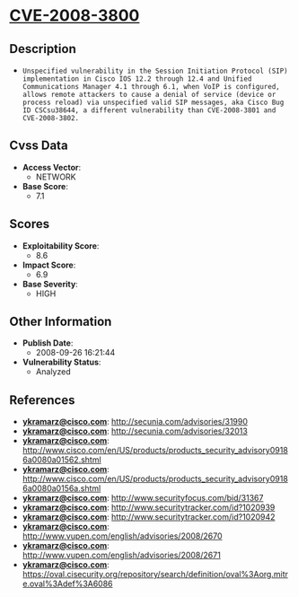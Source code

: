 
# [CVE-2008-3800](http://secunia.com/advisories/31990)

## Description

- `Unspecified vulnerability in the Session Initiation Protocol (SIP) implementation in Cisco IOS 12.2 through 12.4 and Unified Communications Manager 4.1 through 6.1, when VoIP is configured, allows remote attackers to cause a denial of service (device or process reload) via unspecified valid SIP messages, aka Cisco Bug ID CSCsu38644, a different vulnerability than CVE-2008-3801 and CVE-2008-3802.`

## Cvss Data

- **Access Vector**:
  - NETWORK
- **Base Score**:
  - 7.1

## Scores

- **Exploitability Score**:
  - 8.6
- **Impact Score**:
  - 6.9
- **Base Severity**:
  - HIGH

## Other Information

- **Publish Date**:
  - 2008-09-26 16:21:44
- **Vulnerability Status**:
  - Analyzed

## References

- **ykramarz@cisco.com**: http://secunia.com/advisories/31990
- **ykramarz@cisco.com**: http://secunia.com/advisories/32013
- **ykramarz@cisco.com**: http://www.cisco.com/en/US/products/products_security_advisory09186a0080a01562.shtml
- **ykramarz@cisco.com**: http://www.cisco.com/en/US/products/products_security_advisory09186a0080a0156a.shtml
- **ykramarz@cisco.com**: http://www.securityfocus.com/bid/31367
- **ykramarz@cisco.com**: http://www.securitytracker.com/id?1020939
- **ykramarz@cisco.com**: http://www.securitytracker.com/id?1020942
- **ykramarz@cisco.com**: http://www.vupen.com/english/advisories/2008/2670
- **ykramarz@cisco.com**: http://www.vupen.com/english/advisories/2008/2671
- **ykramarz@cisco.com**: https://oval.cisecurity.org/repository/search/definition/oval%3Aorg.mitre.oval%3Adef%3A6086
